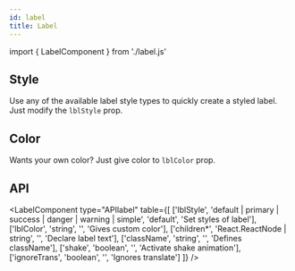 ```yaml
---
id: label
title: Label
---
```


import { LabelComponent } from './label.js'

 ## Style

<p>Use any of the available label style types to quickly create a styled label. Just modify the <code>lblStyle</code> prop.</p>
<LabelComponent type="lblStyle" style={['default', 'primary', 'success', 'danger', 'warning', 'simple']} />

## Color

<p>Wants your own color? Just give color to <code>lblColor</code> prop.</p>
<LabelComponent type="lblColor" style={['red']} />

## API

<LabelComponent type="APIlabel" table={[
    ['lblStyle', 'default | primary | success | danger | warning | simple', 'default', 'Set styles of label'],
    ['lblColor', 'string', '', 'Gives custom color'],
    ['children*', 'React.ReactNode | string', '', 'Declare label text'],
    ['className', 'string', '', 'Defines className'],
    ['shake', 'boolean', '', 'Activate shake animation'],
    ['ignoreTrans', 'boolean', '', 'Ignores translate']
]} />
